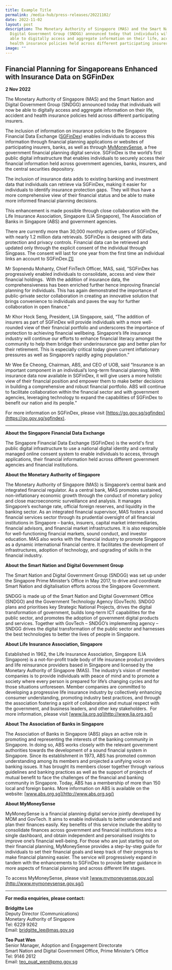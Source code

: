 ```yaml
---
title: Example Title
permalink: /media-hub/press-releases/20221102/
date: 2022-11-02
layout: post
description: The Monetary Authority of Singapore (MAS) and the Smart Nation and
  Digital Government Group (SNDGG) announced today that individuals will now be
  able to digitally access and aggregate information on their life, accident and
  health insurance policies held across different participating insurers.
image: ""
---
```


## Financial Planning for Singaporeans Enhanced with Insurance Data on SGFinDex

**2 Nov 2022**

The Monetary Authority of Singapore (MAS) and the Smart Nation and Digital Government Group (SNDGG) announced today that individuals will now be able to digitally access and aggregate information on their life, accident and health insurance policies held across different participating insurers.

The inclusion of information on insurance policies to the Singapore Financial Data Exchange ([SGFinDex](https://www.mas.gov.sg/news/media-releases/2021/investment-holdings-data-included-in-sgfindex)) enables individuals to access this information through financial planning applications or websites of participating insurers, banks, as well as through [MyMoneySense](https://www.mymoneysense.gov.sg/), a free government financial planning digital service. SGFinDex is the world’s first public digital infrastructure that enables individuals to securely access their financial information held across government agencies, banks, insurers, and the central securities depository.

The inclusion of insurance data adds to existing banking and investment data that individuals can retrieve via SGFinDex, making it easier for individuals to identify insurance protection gaps.  They will thus have a more comprehensive view of their financial status and be able to make more informed financial planning decisions.

This enhancement is made possible through close collaboration with the Life Insurance Association, Singapore (LIA Singapore), The Association of Banks in Singapore (ABS) and government agencies.

There are currently more than 30,000 monthly active users of SGFinDex, with nearly 1.2 million data retrievals. SGFinDex is designed with data protection and privacy controls. Financial data can be retrieved and updated only through the explicit consent of the individual through Singpass. The consent will last for one year from the first time an individual links an account to SGFinDex.[\[1\]](https://mail.google.com/mail/u/2/#m_-6040833844783529292__ftn1)  

Mr Sopnendu Mohanty, Chief FinTech Officer, MAS, said, “SGFinDex has progressively enabled individuals to consolidate, access and view their financial holdings.  With the addition of insurance data, the comprehensiveness has been enriched further hence improving financial planning for individuals. This has again demonstrated the importance of public-private sector collaboration in creating an innovative solution that brings convenience to individuals and paves the way for further collaboration in open finance.”     

Mr Khor Hock Seng, President, LIA Singapore, said, “The addition of insurers as part of SGFinDex will provide individuals with a more well-rounded view of their financial portfolio and underscores the importance of protection to achieving financial wellbeing. Singapore’s life insurance industry will continue our efforts to enhance financial literacy amongst the community to help them bridge their underinsurance gap and better plan for their retirement. This is especially critical today given current inflationary pressures as well as Singapore’s rapidly aging population.”

Mr Wee Ee Cheong, Chairman, ABS, and CEO of UOB, said “Insurance is an important component in an individual’s long-term financial planning. With insurance data now available in SGFinDex, it will give users a more holistic view of their financial position and empower them to make better decisions in building a comprehensive and robust financial portfolio. ABS will continue to facilitate collaboration within the financial sector and with government agencies, leveraging technology to expand the capabilities of SGFinDex to benefit our nation and its people.”

For more information on SGFinDex, please visit [https://go.gov.sg/sgfindex](https://go.gov.sg/sgfindex).

_______

**About the Singapore Financial Data Exchange**  

The Singapore Financial Data Exchange (SGFinDex) is the world's first public digital infrastructure to use a national digital identity and centrally managed online consent system to enable individuals to access, through applications, their financial information held across different government agencies and financial institutions.

**About the Monetary Authority of Singapore** 

The Monetary Authority of Singapore (MAS) is Singapore’s central bank and integrated financial regulator. As a central bank, MAS promotes sustained, non-inflationary economic growth through the conduct of monetary policy and close macroeconomic surveillance and analysis. It manages Singapore’s exchange rate, official foreign reserves, and liquidity in the banking sector. As an integrated financial supervisor, MAS fosters a sound financial services sector through its prudential oversight of all financial institutions in Singapore – banks, insurers, capital market intermediaries, financial advisors, and financial market infrastructures. It is also responsible for well-functioning financial markets, sound conduct, and investor education. MAS also works with the financial industry to promote Singapore as a dynamic international financial centre. It facilitates the development of infrastructures, adoption of technology, and upgrading of skills in the financial industry.

**About the Smart Nation and Digital Government Group** 

The Smart Nation and Digital Government Group (SNDGG) was set up under the Singapore Prime Minister’s Office in May 2017, to drive and coordinate Smart Nation and digitalisation efforts across the Singapore Government.

SNDGG is made up of the Smart Nation and Digital Government Office (SNDGO) and the Government Technology Agency (GovTech). SNDGO plans and prioritises key Strategic National Projects, drives the digital transformation of government, builds long-term ICT capabilities for the public sector, and promotes the adoption of government digital products and services. Together with GovTech – SNDGO’s implementing agency – SNDGG drives the digital transformation of the public sector and harnesses the best technologies to better the lives of people in Singapore.

**About Life Insurance Association, Singapore** 

Established in 1962, the Life Insurance Association, Singapore (LIA Singapore) is a not-for-profit trade body of life insurance product providers and life reinsurance providers based in Singapore and licensed by the Monetary Authority of Singapore (MAS). The industry’s vision of member companies is to provide individuals with peace of mind and to promote a society where every person is prepared for life’s changing cycles and for those situations unforeseen. Member companies are committed to developing a progressive life insurance industry by collectively enhancing consumer understanding, promoting industry best practices, and through the association fostering a spirit of collaboration and mutual respect with the government, and business leaders, and other key stakeholders.  For more information, please visit [www.lia.org.sg](http://www.lia.org.sg/)

**About The Association of Banks in Singapore** 

The Association of Banks in Singapore (ABS) plays an active role in promoting and representing the interests of the banking community in Singapore. In doing so, ABS works closely with the relevant government authorities towards the development of a sound financial system in Singapore. Since its establishment in 1973, ABS has promoted common understanding among its members and projected a unifying voice on banking issues. It has brought its members closer together through various guidelines and banking practices as well as the support of projects of mutual benefit to face the challenges of the financial and banking community in Singapore. Today, ABS has a membership of more than 150 local and foreign banks. More information on ABS is available on the website: [www.abs.org.sg](http://www.abs.org.sg/)

**About MyMoneySense**

MyMoneySense is a financial planning digital service jointly developed by MOM and GovTech. It aims to enable individuals to better understand and plan their finances easily. Key benefits of this service include the ability to consolidate finances across government and financial institutions into a single dashboard, and obtain independent and personalised insights to improve one’s financial well-being. For those who are just starting out on their financial planning, MyMoneySense provides a step-by-step guide for individuals to set their financial goals and keep track of their progress to make financial planning easier. The service will progressively expand in tandem with the enhancements to SGFinDex to provide better guidance in more aspects of financial planning and across different life stages.

To access MyMoneySense, please visit [www.mymoneysense.gov.sg](http://www.mymoneysense.gov.sg/)
																																													
_______

**For media enquiries, please contact:**

**Bridgitte Lee**<br>
Deputy Director (Communications)<br>
Monetary Authority of Singapore<br>
Tel: 6229 9262<br>
Email: [bridgitte_lee@mas.gov.sg](mailto:Bridgitte_lee@mas.gov.sg)

**Teo Puat Wen**<br>
Senior Manager, Adoption and Engagement Directorate <br>
Smart Nation and Digital Government Office, Prime Minister’s Office<br>
Tel: 9146 2612<br>
Email: [teo_puat_wen@pmo.gov.sg](mailto:teo_puat_wen@pmo.gov.sg)